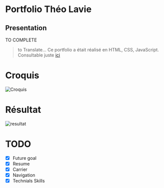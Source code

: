 # Portfolio Théo Lavie

## Presentation
TO COMPLETE


> to Translate...
Ce portfolio a était réalisé en HTML, CSS, JavaScript.
Consultable juste [ici](mykwad.com)

# Croquis
![Croquis](https://media.discordapp.net/attachments/671292077870415872/928760985991393280/Croquis_PF.png?width=500&height=830)

# Résultat
![resultat](https://media.discordapp.net/attachments/671292077870415872/946029410862125056/unknown.png?width=1111&height=676)


# TODO
- [x] Future goal
- [x] Resume
- [x] Carrier
- [x] Navigation
- [x] Technials Skills
